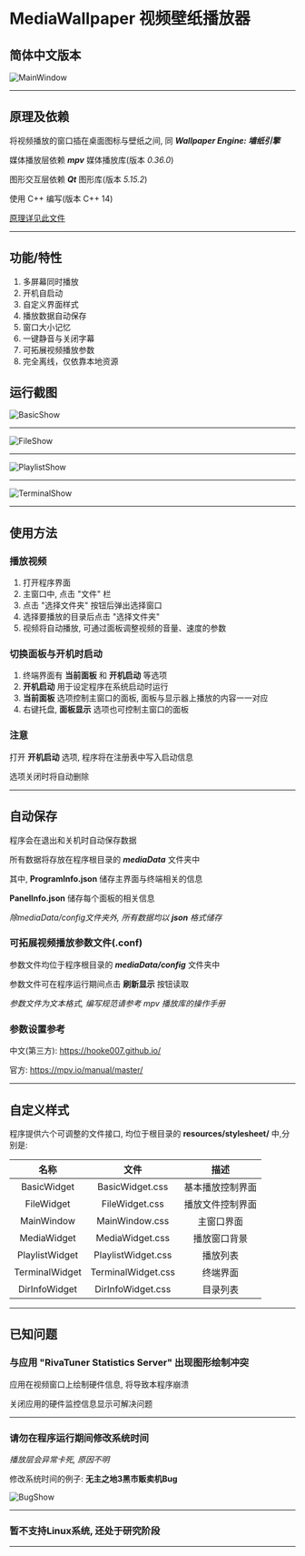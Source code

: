 # MediaWallpaper 视频壁纸播放器

## 简体中文版本

![MainWindow](image/zh-cn/MainWindow.png)

---

## 原理及依赖

将视频播放的窗口插在桌面图标与壁纸之间, 同 ***Wallpaper Engine: 墙纸引擎***  

媒体播放层依赖 ***mpv*** 媒体播放库(版本 *0.36.0*)  

图形交互层依赖 ***Qt*** 图形库(版本 *5.15.2*)  

使用 C++ 编写(版本 C++ 14)  

[原理详见此文件](Principle.md)

---

## 功能/特性

1. 多屏幕同时播放  
1. 开机自启动  
1. 自定义界面样式  
1. 播放数据自动保存  
1. 窗口大小记忆  
1. 一键静音与关闭字幕  
1. 可拓展视频播放参数  
1. 完全离线，仅依靠本地资源  

## 运行截图

![BasicShow](image/zh-cn/BasicShow.png#pic_center)

---

![FileShow](image/zh-cn/FileShow.png#pic_center)

---

![PlaylistShow](image/zh-cn/PlaylistShow.png#pic_center)

---

![TerminalShow](image/zh-cn/TerminalShow.png#pic_center)

---

## 使用方法

### 播放视频

1. 打开程序界面  
1. 主窗口中, 点击 "文件" 栏  
1. 点击 "选择文件夹" 按钮后弹出选择窗口  
1. 选择要播放的目录后点击 "选择文件夹"  
1. 视频将自动播放, 可通过面板调整视频的音量、速度的参数  

### 切换面板与开机时启动

1. 终端界面有 **当前面板** 和 **开机启动** 等选项  
1. **开机启动** 用于设定程序在系统启动时运行  
1. **当前面板**  选项控制主窗口的面板, 面板与显示器上播放的内容一一对应  
1. 右键托盘, **面板显示** 选项也可控制主窗口的面板  

### 注意

打开 **开机启动** 选项, 程序将在注册表中写入启动信息  

选项关闭时将自动删除  

---

## 自动保存

程序会在退出和关机时自动保存数据  

所有数据将存放在程序根目录的 ***mediaData*** 文件夹中  

其中, **ProgramInfo.json** 储存主界面与终端相关的信息  

**PanelInfo.json**  储存每个面板的相关信息  

*除mediaData/config文件夹外, 所有数据均以 **json** 格式储存*  

### 可拓展视频播放参数文件(.conf)

参数文件均位于程序根目录的 ***mediaData/config*** 文件夹中  

参数文件可在程序运行期间点击 **刷新显示** 按钮读取  

*参数文件为文本格式, 编写规范请参考 mpv 播放库的操作手册*  

### 参数设置参考

中文(第三方): https://hooke007.github.io/

官方: https://mpv.io/manual/master/

---

## 自定义样式

程序提供六个可调整的文件接口, 均位于根目录的 **resources/stylesheet/** 中,分别是:

| 名称 | 文件 | 描述 |
| :-: | :-: | :-: |
| BasicWidget | BasicWidget.css | 基本播放控制界面 |
| FileWidget | FileWidget.css | 播放文件控制界面 |
| MainWindow | MainWindow.css | 主窗口界面 |
| MediaWidget | MediaWidget.css | 播放窗口背景 |
| PlaylistWidget | PlaylistWidget.css | 播放列表 |
| TerminalWidget | TerminalWidget.css | 终端界面 |
| DirInfoWidget | DirInfoWidget.css | 目录列表 |

---

## 已知问题

### 与应用 "RivaTuner Statistics Server" 出现图形绘制冲突

应用在视频窗口上绘制硬件信息, 将导致本程序崩溃  

关闭应用的硬件监控信息显示可解决问题  

---

### 请勿在程序运行期间修改系统时间

*播放层会异常卡死, 原因不明*  

修改系统时间的例子: **无主之地3黑市贩卖机Bug**  

![BugShow](image/zh-cn/BugShow.png#pic_center)

---

### 暂不支持Linux系统, 还处于研究阶段

---
